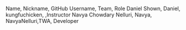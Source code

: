 Name, Nickname, GitHub Username, Team, Role
Daniel Shown, Daniel, kungfuchicken, ,Instructor
Navya Chowdary Nelluri, Navya, NavyaNelluri,TWA, Developer
